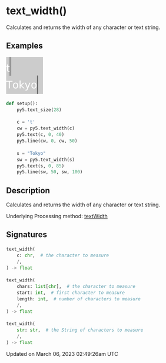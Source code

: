 # text_width()

Calculates and returns the width of any character or text string.

## Examples

<div class="example-table">

<div class="example-row"><div class="example-cell-image">

![example picture for text_width()](/images/reference/Sketch_text_width_0.png)

</div><div class="example-cell-code">

```python
def setup():
    py5.text_size(28)
    
    c = 't'
    cw = py5.text_width(c)
    py5.text(c, 0, 40)
    py5.line(cw, 0, cw, 50)

    s = "Tokyo"
    sw = py5.text_width(s)
    py5.text(s, 0, 85)
    py5.line(sw, 50, sw, 100)
```

</div></div>

</div>

## Description

Calculates and returns the width of any character or text string.

Underlying Processing method: [textWidth](https://processing.org/reference/textWidth_.html)

## Signatures

```python
text_width(
    c: chr,  # the character to measure
    /,
) -> float

text_width(
    chars: list[chr],  # the character to measure
    start: int,  # first character to measure
    length: int,  # number of characters to measure
    /,
) -> float

text_width(
    str: str,  # the String of characters to measure
    /,
) -> float
```

Updated on March 06, 2023 02:49:26am UTC

